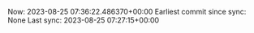 Now: 2023-08-25 07:36:22.486370+00:00 Earliest commit since sync: None Last sync: 2023-08-25 07:27:15+00:00
